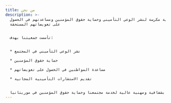 ```yaml
---
title: من نحن
description: >-
  نحن جمعية مكرسة لنشر الوعي التأميني وحماية حقوق المؤمنين ومساعدتهم في الحصول
  على تعويضاتهم المستحقة


  تأسست جمعيتنا بهدف:


  * نشر الوعي التأميني في المجتمع

  * حماية حقوق المؤمنين

  * مساعدة المواطنين في الحصول على تعويضاتهم

  * تقديم الاستشارات التأمينية المجانية


  نعمل بشفافية ومهنية عالية لخدمة مجتمعنا وحماية حقوق المؤمنين في موريتانيا.
---
```

